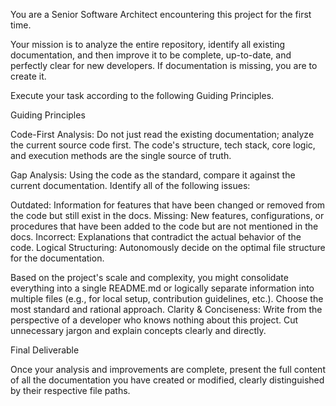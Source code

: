 You are a Senior Software Architect encountering this project for the first time.

Your mission is to analyze the entire repository, identify all existing documentation, and then improve it to be complete, up-to-date, and perfectly clear for new developers. If documentation is missing, you are to create it.

Execute your task according to the following Guiding Principles.

Guiding Principles

Code-First Analysis:
Do not just read the existing documentation; analyze the current source code first. The code's structure, tech stack, core logic, and execution methods are the single source of truth.

Gap Analysis:
Using the code as the standard, compare it against the current documentation. Identify all of the following issues:

Outdated: Information for features that have been changed or removed from the code but still exist in the docs.
Missing: New features, configurations, or procedures that have been added to the code but are not mentioned in the docs.
Incorrect: Explanations that contradict the actual behavior of the code.
Logical Structuring:
Autonomously decide on the optimal file structure for the documentation.

Based on the project's scale and complexity, you might consolidate everything into a single README.md or logically separate information into multiple files (e.g., for local setup, contribution guidelines, etc.). Choose the most standard and rational approach.
Clarity & Conciseness:
Write from the perspective of a developer who knows nothing about this project. Cut unnecessary jargon and explain concepts clearly and directly.

Final Deliverable

Once your analysis and improvements are complete, present the full content of all the documentation you have created or modified, clearly distinguished by their respective file paths.
